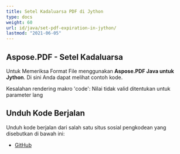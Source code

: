 ```yaml
---
title: Setel Kadaluarsa PDF di Jython
type: docs
weight: 60
url: id/java/set-pdf-expiration-in-jython/
lastmod: "2021-06-05"
---
```


## Aspose.PDF - Setel Kadaluarsa

Untuk Memeriksa Format File menggunakan **Aspose.PDF Java untuk Jython**. Di sini Anda dapat melihat contoh kode.

Kesalahan rendering makro 'code': Nilai tidak valid ditentukan untuk parameter lang

## Unduh Kode Berjalan

Unduh kode berjalan dari salah satu situs sosial pengkodean yang disebutkan di bawah ini:

- [GitHub](https://github.com/aspose-pdf/Aspose.PDF-for-Java/releases)
